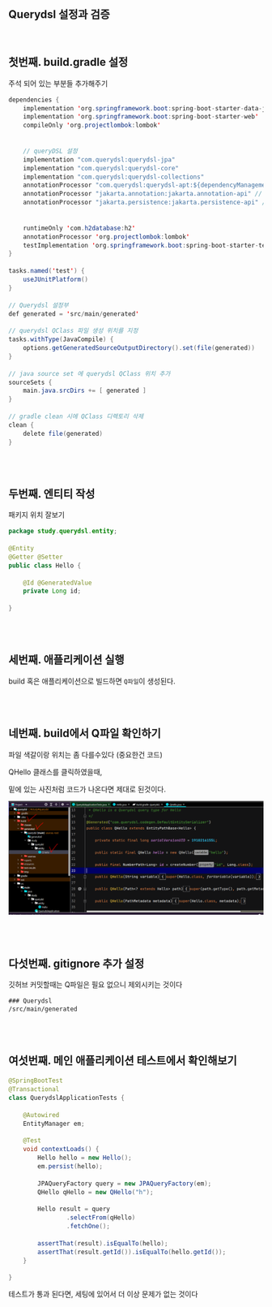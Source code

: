 ## Querydsl 설정과 검증

<br/>

## 첫번째. build.gradle 설정

주석 되어 있는 부분들 추가해주기

```java
dependencies {
	implementation 'org.springframework.boot:spring-boot-starter-data-jpa'
	implementation 'org.springframework.boot:spring-boot-starter-web'
	compileOnly 'org.projectlombok:lombok'


	// queryDSL 설정
	implementation "com.querydsl:querydsl-jpa"
	implementation "com.querydsl:querydsl-core"
	implementation "com.querydsl:querydsl-collections"
	annotationProcessor "com.querydsl:querydsl-apt:${dependencyManagement.importedProperties['querydsl.version']}:jpa" // querydsl JPAAnnotationProcessor 사용 지정
	annotationProcessor "jakarta.annotation:jakarta.annotation-api" // java.lang.NoClassDefFoundError (javax.annotation.Generated) 대응 코드
	annotationProcessor "jakarta.persistence:jakarta.persistence-api" // java.lang.NoClassDefFoundError (javax.annotation.Entity) 대응 코드


	runtimeOnly 'com.h2database:h2'
	annotationProcessor 'org.projectlombok:lombok'
	testImplementation 'org.springframework.boot:spring-boot-starter-test'
}

tasks.named('test') {
	useJUnitPlatform()
}

// Querydsl 설정부
def generated = 'src/main/generated'

// querydsl QClass 파일 생성 위치를 지정
tasks.withType(JavaCompile) {
	options.getGeneratedSourceOutputDirectory().set(file(generated))
}

// java source set 에 querydsl QClass 위치 추가
sourceSets {
	main.java.srcDirs += [ generated ]
}

// gradle clean 시에 QClass 디렉토리 삭제
clean {
	delete file(generated)
}
```


<br/><br/>

## 두번째. 엔티티 작성

패키지 위치 잘보기

```java
package study.querydsl.entity;

@Entity
@Getter @Setter
public class Hello {

    @Id @GeneratedValue
    private Long id;

}
```

<br/><br/>

## 세번째. 애플리케이션 실행

build 혹은 애플리케이션으로 빌드하면 `Q파일`이 생성된다.


<br/><br/>

## 네번째. build에서 Q파일 확인하기

파일 색갈이랑 위치는 좀 다를수있다 (중요한건 코드)

QHello 클래스를 클릭하였을때, 

밑에 있는 사진처럼 코드가 나온다면 제대로 된것이다.


![이미지](/programming/img/입문381.PNG)


<br/><br/>

## 다섯번째. gitignore 추가 설정

깃허브 커밋할때는 Q파일은 필요 없으니 제외시키는 것이다

```
### Querydsl
/src/main/generated
```

<br/><br/>


## 여섯번째. 메인 애플리케이션 테스트에서 확인해보기


```java
@SpringBootTest
@Transactional
class QuerydslApplicationTests {

	@Autowired
	EntityManager em;

	@Test
	void contextLoads() {
		Hello hello = new Hello();
		em.persist(hello);

		JPAQueryFactory query = new JPAQueryFactory(em);
		QHello qHello = new QHello("h");

		Hello result = query
				.selectFrom(qHello)
				.fetchOne();

		assertThat(result).isEqualTo(hello);
		assertThat(result.getId()).isEqualTo(hello.getId());
	}

}
```

테스트가 통과 된다면, 세팅에 있어서 더 이상 문제가 없는 것이다
